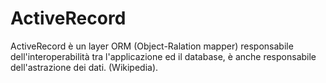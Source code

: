 # ActiveRecord
              
ActiveRecord è un layer ORM (Object-Ralation mapper) responsabile dell'interoperabilità tra l'applicazione ed il database, è anche responsabile dell'astrazione dei dati. (Wikipedia).
